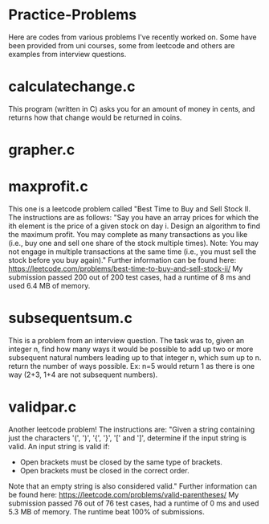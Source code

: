 # Practice-Problems

Here are codes from various problems I've recently worked on. Some have been provided from uni courses, some from leetcode and others are examples from interview questions.

# calculatechange.c 
This program (written in C) asks you for an amount of money in cents, and returns how that change would be returned in coins.

# grapher.c

# maxprofit.c
This one is a leetcode problem called "Best Time to Buy and Sell Stock II. The instructions are as follows: "Say you have an array prices for which the ith element is the price of a given stock on day i. Design an algorithm to find the maximum profit. You may complete as many transactions as you like (i.e., buy one and sell one share of the stock multiple times). Note: You may not engage in multiple transactions at the same time (i.e., you must sell the stock before you buy again)." Further information can be found here: https://leetcode.com/problems/best-time-to-buy-and-sell-stock-ii/
My submission passed 200 out of 200 test cases, had a runtime of 8 ms and used 6.4 MB of memory. 

# subsequentsum.c
This is a problem from an interview question. The task was to, given an integer n, find how many ways it would be possible to add up two or more subsequent natural numbers leading up to that integer n, which sum up to n. return the number of ways possible.
Ex: n=5 would return 1 as there is one way (2+3, 1+4 are not subsequent numbers). 

# validpar.c
Another leetcode problem! The instructions are:
"Given a string containing just the characters '(', ')', '{', '}', '[' and ']', determine if the input string is valid. An input string is valid if:
- Open brackets must be closed by the same type of brackets.
- Open brackets must be closed in the correct order.

Note that an empty string is also considered valid." 
Further information can be found here: https://leetcode.com/problems/valid-parentheses/
My submission passed 76 out of 76 test cases, had a runtime of 0 ms and used 5.3 MB of memory. The runtime beat 100% of submissions. 
